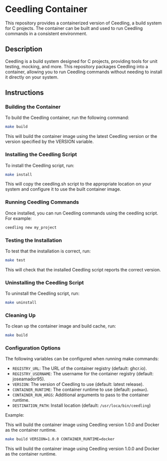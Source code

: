 # Ceedling Container

This repository provides a containerized version of Ceedling, a build system for C projects. The container can be built and used to run Ceedling commands in a consistent environment.

## Description

Ceedling is a build system designed for C projects, providing tools for unit testing, mocking, and more. This repository packages Ceedling into a container, allowing you to run Ceedling commands without needing to install it directly on your system.

## Instructions

### Building the Container

To build the Ceedling container, run the following command:

```sh
make build
```

This will build the container image using the latest Ceedling version or the version specified by the VERSION variable.

### Installing the Ceedling Script

To install the Ceedling script, run:

```sh
make install
```

This will copy the ceedling.sh script to the appropriate location on your system and configure it to use the built container image.

### Running Ceedling Commands

Once installed, you can run Ceedling commands using the ceedling script. For example:

```sh
ceedling new my_project
```

### Testing the Installation

To test that the installation is correct, run:

```sh
make test
```

This will check that the installed Ceedling script reports the correct version.

### Uninstalling the Ceedling Script

To uninstall the Ceedling script, run:

```sh
make uninstall
```

### Cleaning Up

To clean up the container image and build cache, run:

```sh
make build
```

### Configuration Options

The following variables can be configured when running make commands:

* `REGISTRY_URL`: The URL of the container registry (default: ghcr.io).
* `REGISTRY_USERNAME`: The username for the container registry (default: joseamador95).
* `VERSION`: The version of Ceedling to use (default: latest release).
* `CONTAINER_RUNTIME`: The container runtime to use (default: `podman`).
* `CONTAINER_RUN_ARGS`: Additional arguments to pass to the container runtime.
* `DESTINATION_PATH`: Install location (default: `/usr/loca/bin/ceedling`)

Example:

This will build the container image using Ceedling version 1.0.0 and Docker as the container runtime.

```sh
make build VERSION=1.0.0 CONTAINER_RUNTIME=docker
```

This will build the container image using Ceedling version 1.0.0 and Docker as the container runtime.